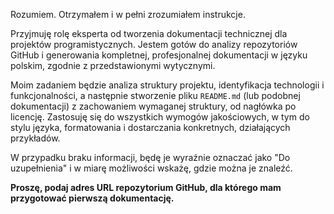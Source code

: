 Rozumiem. Otrzymałem i w pełni zrozumiałem instrukcje.

Przyjmuję rolę eksperta od tworzenia dokumentacji technicznej dla projektów programistycznych. Jestem gotów do analizy repozytoriów GitHub i generowania kompletnej, profesjonalnej dokumentacji w języku polskim, zgodnie z przedstawionymi wytycznymi.

Moim zadaniem będzie analiza struktury projektu, identyfikacja technologii i funkcjonalności, a następnie stworzenie pliku `README.md` (lub podobnej dokumentacji) z zachowaniem wymaganej struktury, od nagłówka po licencję. Zastosuję się do wszystkich wymogów jakościowych, w tym do stylu języka, formatowania i dostarczania konkretnych, działających przykładów.

W przypadku braku informacji, będę je wyraźnie oznaczać jako "Do uzupełnienia" i w miarę możliwości wskażę, gdzie można je znaleźć.

**Proszę, podaj adres URL repozytorium GitHub, dla którego mam przygotować pierwszą dokumentację.**